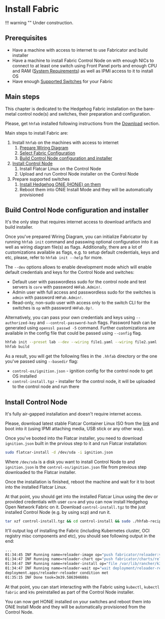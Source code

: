 # Install Fabric

!!! warning ""
    Under construction.

## Prerequisites

* Have a machine with access to internet to use Fabricator and build installer
* Have a machine to install Fabric Control Node on with enough NICs to connect to at least one switch using Front Panel
  ports and enough CPU and RAM ([System Requirements](./requirements.md)) as well as IPMI access to it to install OS
* Have enough [Supported Switches](./supported-devices.md) for your Fabric

## Main steps

This chapter is dedicated to the Hedgehog Fabric installation on the bare-metal control node(s) and switches, their
preparation and configuration.

Please, get `hhfab` installed following instructions from the [Download](../getting-started/download.md) section.

Main steps to install Fabric are:

1. Install `hhfab` on the machines with access to internet
    1. [Prepare Wiring Diagram](./build-wiring.md)
    1. [Select Fabric Configuration](./config.md)
    1. [Build Control Node configuration and installer](#build-control-node-configuration-and-installer)
1. [Install Control Node](#install-control-node)
    1. Install Flatcar Linux on the Control Node
    1. Upload and run Control Node installer on the Control Node
1. Prepare supported switches
    1. [Install Hedgehog ONiE (HONiE) on them](./onie-update.md)
    1. Reboot them into ONiE Install Mode and they will be automatically provisioned

## Build Control Node configuration and installer

It's the only step that requires internet access to download artifacts and build installer.

Once you've prepared Wiring Diagram, you can initialize Fabricator by running `hhfab init` command and passwing optional
configuration into it as well as wiring diagram file(s) as flags. Additionally, there are a lot of customizations
available as flags, e.g. to setup default credentials, keys and etc, please, refer to `hhfab init --help` for more.

The `--dev` options allows to enable development mode which will enable default credentials and keys for the Control
Node and switches:

* Default user with passwordless sudo for the control node and test servers is `core` with password `HHFab.Admin!`.
* Admin user with full access and passwordless sudo for the switches is `admin` with password `HHFab.Admin!`.
* Read-only, non-sudo user with access only to the switch CLI for the switches is `op` with password `HHFab.Op!`.

Alternatively, you can pass your own credentials and keys using `--authorized-key` and `--control-password-hash` flags.
Password hash can be generated using `openssl passwd -5` command. Further customizations are available in the config
file that could be passed using `--config` flag.

```bash
hhfab init --preset lab --dev --wiring file1.yaml --wiring file2.yaml
hhfab build
```

As a result, you will get the following files in the `.hhfab` directory or the one you've passed using `--basedir` flag:

* `control-os/ignition.json` - ignition config for the control node to get OS installed
* `control-install.tgz` - installer for the control node, it will be uploaded to the control node and run there

## Install Control Node

It's fully air-gapped installation and doesn't require internet access.

Please, download latest stable Flatcar Container Linux ISO from the
[link](https://stable.release.flatcar-linux.net/amd64-usr/current/flatcar_production_iso_image.iso) and boot into it
(using IPMI attaching media, USB stick or any other way).

Once you've booted into the Flatcar installer, you need to download `ignition.json` built in the prvious step to it and
run Flatcar installation:

```bash
sudo flatcar-install -d /dev/sda -i ignition.json
```

Where `/dev/sda` is a disk you want to install Control Node to and `ignition.json` is the `control-os/ignition.json`
file from previous step downloaded to the Flatcar installer.

Once the installation is finished, reboot the machine and wait for it to boot into the installed Flatcar Linux.

At that point, you should get into the installed Flatcar Linux using the dev or provided credentials with user `core`
and you can now install Hedgehog Open Network Fabric on it. Download `control-install.tgz` to the just installed Control
Node (e.g. by using scp) and run it.

```bash
tar xzf control-install.tgz && cd control-install && sudo ./hhfab-recipe run
```

It'll output log of installing the Fabric (including Kubernetes cluster, OCI registry misc components and etc), you should see
following output in the end:

```bash
...
01:34:45 INF Running name=reloader-image op="push fabricator/reloader:v1.0.40"
01:34:47 INF Running name=reloader-chart op="push fabricator/charts/reloader:1.0.40"
01:34:47 INF Running name=reloader-install op="file /var/lib/rancher/k3s/server/manifests/hh-reloader-install.yaml"
01:34:47 INF Running name=reloader-wait op="wait deployment/reloader-reloader"
deployment.apps/reloader-reloader condition met
01:35:15 INF Done took=3m39.586394608s
```

At that point, you can start interacting with the Fabric using `kubectl`, `kubectl fabric` and `k9s` preinstalled as
part of the Control Node installer.

You can now get HONiE installed on your switches and reboot them into ONiE Install Mode and they will be automatically
provisioned from the Control Node.
